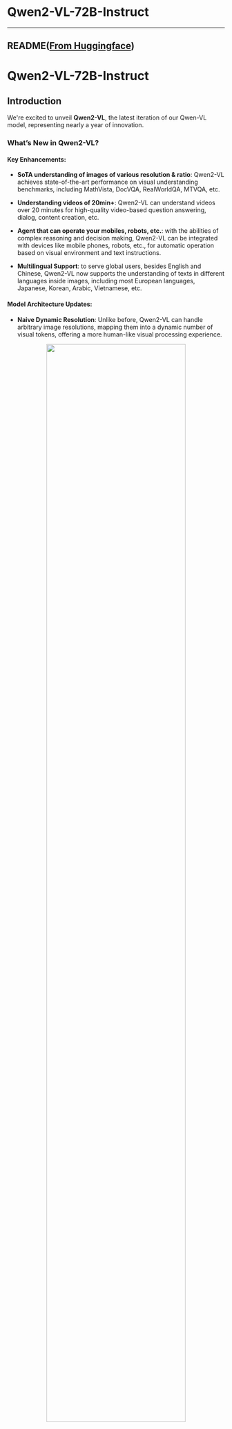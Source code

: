
# Qwen2-VL-72B-Instruct
---


## README([From Huggingface](https://huggingface.co/Qwen/Qwen2-VL-72B-Instruct))



# Qwen2-VL-72B-Instruct

## Introduction

We're excited to unveil **Qwen2-VL**, the latest iteration of our Qwen-VL model, representing nearly a year of innovation.

### What’s New in Qwen2-VL?

#### Key Enhancements:


* **SoTA understanding of images of various resolution & ratio**: Qwen2-VL achieves state-of-the-art performance on visual understanding benchmarks, including MathVista, DocVQA, RealWorldQA, MTVQA, etc.

* **Understanding videos of 20min+**: Qwen2-VL can understand videos over 20 minutes for high-quality video-based question answering, dialog, content creation, etc.

* **Agent that can operate your mobiles, robots, etc.**: with the abilities of complex reasoning and decision making, Qwen2-VL can be integrated with devices like mobile phones, robots, etc., for automatic operation based on visual environment and text instructions.

* **Multilingual Support**: to serve global users, besides English and Chinese, Qwen2-VL now supports the understanding of texts in different languages inside images, including most European languages, Japanese, Korean, Arabic, Vietnamese, etc.


#### Model Architecture Updates:

* **Naive Dynamic Resolution**: Unlike before, Qwen2-VL can handle arbitrary image resolutions, mapping them into a dynamic number of visual tokens, offering a more human-like visual processing experience.

<p align="center">
    <img src="https://qianwen-res.oss-accelerate-overseas.aliyuncs.com/Qwen2-VL/qwen2_vl.jpg" width="80%"/>
<p>

* **Multimodal Rotary Position Embedding (M-ROPE)**: Decomposes positional embedding into parts to capture 1D textual, 2D visual, and 3D video positional information, enhancing its multimodal processing capabilities.

<p align="center">
    <img src="http://qianwen-res.oss-accelerate-overseas.aliyuncs.com/Qwen2-VL/mrope.png" width="80%"/>
<p>

We have three models with 2, 8 and 72 billion parameters. This repo contains the instruction-tuned 72B Qwen2-VL model. For more information, visit our [Blog](https://qwenlm.github.io/blog/qwen2-vl/) and [GitHub](https://github.com/QwenLM/Qwen2-VL).



## Evaluation

### Image Benchmarks

| Benchmark | Previous SoTA<br><sup>(Open-source LVLM)<sup> | Claude-3.5 Sonnet | GPT-4o | **Qwen2-VL-72B**
| :--- | :---: | :---: | :---: | :---: |
| MMMU<sub>val</sub>  | 58.3 | 68.3 | **69.1** | 64.5 
| DocVQA<sub>test</sub>  | 94.1 | 95.2 | 92.8 | **96.5**
| InfoVQA<sub>test</sub>  | 82.0 | - | - | **84.5** 
| ChartQA<sub>test</sub>  | 88.4 | **90.8** | 85.7 | 88.3 
| TextVQA<sub>val</sub>  | 84.4 | - | - | **85.5** 
| OCRBench | 852 | 788 | 736 | **877** 
| MTVQA | 17.3 | 25.7 | 27.8 | **30.9** 
| VCR<sub>en easy</sub>  | 84.67 | 63.85 | 91.55 | **91.93** 
| VCR<sub>zh easy</sub>  | 22.09 | 1.0| 14.87 | **65.37** 
| RealWorldQA | 72.2 | 60.1 | 75.4 | **77.8** 
| MME<sub>sum</sub>   | 2414.7 | 1920.0 | 2328.7 | **2482.7**
| MMBench-EN<sub>test</sub>  | **86.5** | 79.7 | 83.4 | **86.5** 
| MMBench-CN<sub>test</sub>  | 86.3 | 80.7 | 82.1 | **86.6**
| MMBench-V1.1<sub>test</sub>  | 85.5 | 78.5 | 82.2 | **85.9**
| MMT-Bench<sub>test</sub> | 63.4 | - | 65.5 | **71.7** 
| MMStar | 67.1 | 62.2 | 63.9 | **68.3** 
| MMVet<sub>GPT-4-Turbo</sub>  | 65.7 | 66.0 | 69.1 | **74.0**
| HallBench<sub>avg</sub>  | 55.2 | 49.9 | 55.0 | **58.1** 
| MathVista<sub>testmini</sub>  | 67.5 | 67.7 | 63.8 | **70.5** 
| MathVision  | 16.97 | - | **30.4** | 25.9 

### Video Benchmarks

| Benchmark |  Previous SoTA<br><sup>(Open-source LVLM)<sup> | Gemini 1.5-Pro | GPT-4o | **Qwen2-VL-72B**
| :--- | :---: | :---: | :---: | :---: | 
| MVBench | 69.6 | - | - | **73.6** 
| PerceptionTest<sub>test</sub> |  66.9 | - | - | **68.0** 
| EgoSchema<sub>test</sub>  | 62.0 | 63.2 | 72.2 | **77.9**
| Video-MME<br><sub>(wo/w subs)</sub>  | 66.3/69.6  | **75.0**/**81.3** | 71.9/77.2 | 71.2/77.8 

### Agent Benchmarks
|     |Benchmark | Metric | Previous SoTA | GPT-4o | **Qwen2-VL-72B** |
| :-- | :-- | :--: | :--: | :--: | :--: |
|   General  | FnCall<sup>[1]</sup> | TM | - | 90.2 | **93.1** |
|     |  | EM | - | 50.0 | **53.2** |
|   Game  | Number Line | SR | 89.4<sup>[2]</sup> | 91.5 | **100.0** |
|     | BlackJack | SR | 40.2<sup>[2]</sup> | 34.5 | **42.6** |
|     | EZPoint | SR | 50.0<sup>[2]</sup> | 85.5 | **100.0** |
|     | Point24 | SR | 2.6<sup>[2]</sup> | 3.0 | **4.5** |
| Android | AITZ  | TM | 83.0<sup>[3]</sup> | 70.0 | **89.6** |
|     |  | EM | 47.7<sup>[3]</sup> | 35.3 | **72.1** |
| AI2THOR | ALFRED<sub>valid-unseen</sub> | SR | 67.7<sup>[4]</sup> | - | **67.8** |
|     |  | GC | 75.3<sup>[4]</sup> | - | **75.8** | 
|  VLN   | R2R<sub>valid-unseen</sub>  | SR | **79.0** | 43.7<sup>[5]</sup> | 51.7 | 
|     | REVERIE<sub>valid-unseen</sub> | SR | **61.0** | 31.6<sup>[5]</sup> | 31.0 | 

SR, GC, TM and EM are short for success rate, goal-condition success, type match and exact match. ALFRED is supported by SAM<sup>[6]</sup>.
1. Self-Curated Function Call Benchmark by Qwen Team
2. Fine-Tuning Large Vision-Language Models as Decision-Making Agents via Reinforcement Learning
3. Android in the Zoo: Chain-of-Action-Thought for GUI Agents
4. ThinkBot: Embodied Instruction Following with Thought Chain Reasoning
5. MapGPT: Map-Guided Prompting with Adaptive Path Planning for Vision-and-Language Navigation
6. Segment Anything.

   
### Multilingual Benchmarks

<table style="width:75%; text-align:center;">
    <tr>
        <th>Models</th>
        <td>AR </td>
        <td>DE </td>
        <td>FR </td>
        <td>IT </td>
        <td>JA </td>
        <td>KO </td>
        <td>RU </td>
        <td>TH </td>
        <td>VI </td>
        <td>AVG</td>
    </tr>
    <tr>
        <th align="left">Qwen2-VL-72B</th>
        <td>20.7 </td>
        <td>36.5 </td>
        <td>44.1 </td>
        <td>42.8 </td>
        <td>21.6 </td>
        <td>37.4 </td>
        <td>15.6 </td>
        <td>17.7 </td>
        <td>41.6 </td>
        <td><b>30.9</b></td>
    </tr>
    <tr>
        <th align="left">GPT-4o</th>
        <td>20.2 </td>
        <td>34.2 </td>
        <td>41.2 </td>
        <td>32.7 </td>
        <td>20.0 </td>
        <td>33.9 </td>
        <td>11.5 </td>
        <td>22.5 </td>
        <td>34.2 </td>
        <td>27.8</td>
    </tr>
        <tr>
        <th align="left">Claude3 Opus</th>
        <td>15.1 </td>
        <td>33.4 </td>
        <td>40.6 </td>
        <td>34.4 </td>
        <td>19.4 </td>
        <td>27.2 </td>
        <td>13.0 </td>
        <td>19.5 </td>
        <td>29.1 </td>
        <td>25.7 </td>
    </tr>
    <tr>
        <th align="left">Gemini Ultra</th>
        <td>14.7 </td>
        <td>32.3 </td>
        <td>40.0 </td>
        <td>31.8 </td>
        <td>12.3 </td>
        <td>17.2 </td>
        <td>11.8 </td>
        <td>20.3 </td>
        <td>28.6 </td>
        <td>23.2</td>
    </tr>
</table>




## Requirements
The code of Qwen2-VL has been in the latest Hugging face transformers and we advise you to build from source with command `pip install git+https://github.com/huggingface/transformers`, or you might encounter the following error:
```
KeyError: 'qwen2_vl'
```

## Quickstart
We offer a toolkit to help you handle various types of visual input more conveniently. This includes base64, URLs, and interleaved images and videos. You can install it using the following command:

```bash
pip install qwen-vl-utils
```

Here we show a code snippet to show you how to use the chat model with `transformers` and `qwen_vl_utils`:

```python
from paddlenlp.transformers import Qwen2VLForConditionalGeneration, AutoTokenizer, AutoProcessor
from qwen_vl_utils import process_vision_info
from modelscope import snapshot_download
model_name =  snapshot_download("qwen/Qwen2-VL-72B-Instruct")
# default: Load the model on the available device(s)
model = Qwen2VLForConditionalGeneration.from_pretrained(
    model_name,  
)

# We recommend enabling flash_attention_2 for better acceleration and memory saving, especially in multi-image and video scenarios.
# model = Qwen2VLForConditionalGeneration.from_pretrained(
#     model_name,
#     torch_dtype=torch.bfloat16,
#     attn_implementation="flash_attention_2",
#     
# )

# default processer
processor = AutoProcessor.from_pretrained(model_name)

# The default range for the number of visual tokens per image in the model is 4-16384. You can set min_pixels and max_pixels according to your needs, such as a token count range of 256-1280, to balance speed and memory usage.
# min_pixels = 256*28*28
# max_pixels = 1280*28*28
# processor = AutoProcessor.from_pretrained(model_name, min_pixels=min_pixels, max_pixels=max_pixels)

messages = [
    {
        "role": "user",
        "content": [
            {
                "type": "image",
                "image": "https://qianwen-res.oss-cn-beijing.aliyuncs.com/Qwen-VL/assets/demo.jpeg",
            },
            {"type": "text", "text": "Describe this image."},
        ],
    }
]

# Preparation for inference
text = processor.apply_chat_template(
    messages, tokenize=False, add_generation_prompt=True
)
image_inputs, video_inputs = process_vision_info(messages)
inputs = processor(
    text=[text],
    images=image_inputs,
    videos=video_inputs,
    padding=True,
    return_tensors="pd",
)
inputs = inputs.to("cuda")

# Inference: Generation of the output
generated_ids = model.generate(**inputs, max_new_tokens=128)
generated_ids_trimmed = [
    out_ids[len(in_ids) :] for in_ids, out_ids in zip(inputs.input_ids, generated_ids)
]
output_text = processor.batch_decode(
    generated_ids_trimmed, skip_special_tokens=True, clean_up_tokenization_spaces=False
)
print(output_text)
```
<details>
<summary>Without qwen_vl_utils</summary>

```python
from PIL import Image
import requests
import torch
from torchvision import io
from typing import Dict
from paddlenlp.transformers import Qwen2VLForConditionalGeneration, AutoTokenizer, AutoProcessor
from modelscope import snapshot_download
model_name =  snapshot_download("qwen/Qwen2-VL-72B-Instruct")
# Load the model in half-precision on the available device(s)
model = Qwen2VLForConditionalGeneration.from_pretrained(
    model_name,  
)
processor = AutoProcessor.from_pretrained(model_name)

# Image
url = "https://qianwen-res.oss-cn-beijing.aliyuncs.com/Qwen-VL/assets/demo.jpeg"
image = Image.open(requests.get(url, stream=True).raw)

conversation = [
    {
        "role": "user",
        "content": [
            {
                "type": "image",
            },
            {"type": "text", "text": "Describe this image."},
        ],
    }
]


# Preprocess the inputs
text_prompt = processor.apply_chat_template(conversation, add_generation_prompt=True)
# Excepted output: '<|im_start|>system\nYou are a helpful assistant.<|im_end|>\n<|im_start|>user\n<|vision_start|><|image_pad|><|vision_end|>Describe this image.<|im_end|>\n<|im_start|>assistant\n'

inputs = processor(
    text=[text_prompt], images=[image], padding=True, return_tensors="pd"
)
inputs = inputs.to("cuda")

# Inference: Generation of the output
output_ids = model.generate(**inputs, max_new_tokens=128)
generated_ids = [
    output_ids[len(input_ids) :]
    for input_ids, output_ids in zip(inputs.input_ids, output_ids)
]
output_text = processor.batch_decode(
    generated_ids, skip_special_tokens=True, clean_up_tokenization_spaces=True
)
print(output_text)
```
</details>
<details>
<summary>Multi image inference</summary>

```python
# Messages containing multiple images and a text query
messages = [
    {
        "role": "user",
        "content": [
            {"type": "image", "image": "file:///path/to/image1.jpg"},
            {"type": "image", "image": "file:///path/to/image2.jpg"},
            {"type": "text", "text": "Identify the similarities between these images."},
        ],
    }
]

# Preparation for inference
text = processor.apply_chat_template(
    messages, tokenize=False, add_generation_prompt=True
)
image_inputs, video_inputs = process_vision_info(messages)
inputs = processor(
    text=[text],
    images=image_inputs,
    videos=video_inputs,
    padding=True,
    return_tensors="pd",
)
inputs = inputs.to("cuda")

# Inference
generated_ids = model.generate(**inputs, max_new_tokens=128)
generated_ids_trimmed = [
    out_ids[len(in_ids) :] for in_ids, out_ids in zip(inputs.input_ids, generated_ids)
]
output_text = processor.batch_decode(
    generated_ids_trimmed, skip_special_tokens=True, clean_up_tokenization_spaces=False
)
print(output_text)
```
</details>

<details>
<summary>Video inference</summary>

```python
# Messages containing a images list as a video and a text query
messages = [
    {
        "role": "user",
        "content": [
            {
                "type": "video",
                "video": [
                    "file:///path/to/frame1.jpg",
                    "file:///path/to/frame2.jpg",
                    "file:///path/to/frame3.jpg",
                    "file:///path/to/frame4.jpg",
                ],
                "fps": 1.0,
            },
            {"type": "text", "text": "Describe this video."},
        ],
    }
]
# Messages containing a video and a text query
messages = [
    {
        "role": "user",
        "content": [
            {
                "type": "video",
                "video": "file:///path/to/video1.mp4",
                "max_pixels": 360 * 420,
                "fps": 1.0,
            },
            {"type": "text", "text": "Describe this video."},
        ],
    }
]

# Preparation for inference
text = processor.apply_chat_template(
    messages, tokenize=False, add_generation_prompt=True
)
image_inputs, video_inputs = process_vision_info(messages)
inputs = processor(
    text=[text],
    images=image_inputs,
    videos=video_inputs,
    padding=True,
    return_tensors="pd",
)
inputs = inputs.to("cuda")

# Inference
generated_ids = model.generate(**inputs, max_new_tokens=128)
generated_ids_trimmed = [
    out_ids[len(in_ids) :] for in_ids, out_ids in zip(inputs.input_ids, generated_ids)
]
output_text = processor.batch_decode(
    generated_ids_trimmed, skip_special_tokens=True, clean_up_tokenization_spaces=False
)
print(output_text)
```
</details>

<details>
<summary>Batch inference</summary>

```python
# Sample messages for batch inference
messages1 = [
    {
        "role": "user",
        "content": [
            {"type": "image", "image": "file:///path/to/image1.jpg"},
            {"type": "image", "image": "file:///path/to/image2.jpg"},
            {"type": "text", "text": "What are the common elements in these pictures?"},
        ],
    }
]
messages2 = [
    {"role": "system", "content": "You are a helpful assistant."},
    {"role": "user", "content": "Who are you?"},
]
# Combine messages for batch processing
messages = [messages1, messages1]

# Preparation for batch inference
texts = [
    processor.apply_chat_template(msg, tokenize=False, add_generation_prompt=True)
    for msg in messages
]
image_inputs, video_inputs = process_vision_info(messages)
inputs = processor(
    text=texts,
    images=image_inputs,
    videos=video_inputs,
    padding=True,
    return_tensors="pd",
)
inputs = inputs.to("cuda")

# Batch Inference
generated_ids = model.generate(**inputs, max_new_tokens=128)
generated_ids_trimmed = [
    out_ids[len(in_ids) :] for in_ids, out_ids in zip(inputs.input_ids, generated_ids)
]
output_texts = processor.batch_decode(
    generated_ids_trimmed, skip_special_tokens=True, clean_up_tokenization_spaces=False
)
print(output_texts)
```
</details>

### More Usage Tips

For input images, we support local files, base64, and URLs. For videos, we currently only support local files.

```python
# You can directly insert a local file path, a URL, or a base64-encoded image into the position where you want in the text.
## Local file path
messages = [
    {
        "role": "user",
        "content": [
            {"type": "image", "image": "file:///path/to/your/image.jpg"},
            {"type": "text", "text": "Describe this image."},
        ],
    }
]
## Image URL
messages = [
    {
        "role": "user",
        "content": [
            {"type": "image", "image": "http://path/to/your/image.jpg"},
            {"type": "text", "text": "Describe this image."},
        ],
    }
]
## Base64 encoded image
messages = [
    {
        "role": "user",
        "content": [
            {"type": "image", "image": "data:image;base64,/9j/..."},
            {"type": "text", "text": "Describe this image."},
        ],
    }
]
```
#### Image Resolution for performance boost

The model supports a wide range of resolution inputs. By default, it uses the native resolution for input, but higher resolutions can enhance performance at the cost of more computation. Users can set the minimum and maximum number of pixels to achieve an optimal configuration for their needs, such as a token count range of 256-1280, to balance speed and memory usage.

```python
min_pixels = 256 * 28 * 28
max_pixels = 1280 * 28 * 28
processor = AutoProcessor.from_pretrained(
    model_name, min_pixels=min_pixels, max_pixels=max_pixels
)
```

Besides, We provide two methods for fine-grained control over the image size input to the model:

1. Define min_pixels and max_pixels: Images will be resized to maintain their aspect ratio within the range of min_pixels and max_pixels.
   
2. Specify exact dimensions: Directly set `resized_height` and `resized_width`. These values will be rounded to the nearest multiple of 28.

```python
# min_pixels and max_pixels
messages = [
    {
        "role": "user",
        "content": [
            {
                "type": "image",
                "image": "file:///path/to/your/image.jpg",
                "resized_height": 280,
                "resized_width": 420,
            },
            {"type": "text", "text": "Describe this image."},
        ],
    }
]
# resized_height and resized_width
messages = [
    {
        "role": "user",
        "content": [
            {
                "type": "image",
                "image": "file:///path/to/your/image.jpg",
                "min_pixels": 50176,
                "max_pixels": 50176,
            },
            {"type": "text", "text": "Describe this image."},
        ],
    }
]
```

## Limitations

While Qwen2-VL are applicable to a wide range of visual tasks, it is equally important to understand its limitations. Here are some known restrictions:

1. Lack of Audio Support: The current model does **not comprehend audio information** within videos.
2. Data timeliness: Our image dataset is **updated until June 2023**, and information subsequent to this date may not be covered.
3. Constraints in Individuals and Intellectual Property (IP): The model's capacity to recognize specific individuals or IPs is limited, potentially failing to comprehensively cover all well-known personalities or brands.
4. Limited Capacity for Complex Instruction: When faced with intricate multi-step instructions, the model's understanding and execution capabilities require enhancement.
5. Insufficient Counting Accuracy: Particularly in complex scenes, the accuracy of object counting is not high, necessitating further improvements.
6. Weak Spatial Reasoning Skills: Especially in 3D spaces, the model's inference of object positional relationships is inadequate, making it difficult to precisely judge the relative positions of objects.

These limitations serve as ongoing directions for model optimization and improvement, and we are committed to continually enhancing the model's performance and scope of application.


## Citation

If you find our work helpful, feel free to give us a cite.

```
@article{Qwen2-VL,
  title={Qwen2-VL},
  author={Qwen team},
  year={2024}
}

@article{Qwen-VL,
  title={Qwen-VL: A Versatile Vision-Language Model for Understanding, Localization, Text Reading, and Beyond},
  author={Bai, Jinze and Bai, Shuai and Yang, Shusheng and Wang, Shijie and Tan, Sinan and Wang, Peng and Lin, Junyang and Zhou, Chang and Zhou, Jingren},
  journal={arXiv preprint arXiv:2308.12966},
  year={2023}
}
```



## Model Files

- [LICENSE](https://paddlenlp.bj.bcebos.com/models/community/Qwen/Qwen2-VL-72B-Instruct/LICENSE) (6.8 KB)

- [README.md](https://paddlenlp.bj.bcebos.com/models/community/Qwen/Qwen2-VL-72B-Instruct/README.md) (19.8 KB)

- [chat_template.json](https://paddlenlp.bj.bcebos.com/models/community/Qwen/Qwen2-VL-72B-Instruct/chat_template.json) (1.0 KB)

- [config.json](https://paddlenlp.bj.bcebos.com/models/community/Qwen/Qwen2-VL-72B-Instruct/config.json) (1.1 KB)

- [configuration.json](https://paddlenlp.bj.bcebos.com/models/community/Qwen/Qwen2-VL-72B-Instruct/configuration.json) (2.0 B)

- [generation_config.json](https://paddlenlp.bj.bcebos.com/models/community/Qwen/Qwen2-VL-72B-Instruct/generation_config.json) (206.0 B)

- [merges.txt](https://paddlenlp.bj.bcebos.com/models/community/Qwen/Qwen2-VL-72B-Instruct/merges.txt) (1.6 MB)

- [model-00001-of-00038.safetensors](https://paddlenlp.bj.bcebos.com/models/community/Qwen/Qwen2-VL-72B-Instruct/model-00001-of-00038.safetensors) (3.6 GB)

- [model-00002-of-00038.safetensors](https://paddlenlp.bj.bcebos.com/models/community/Qwen/Qwen2-VL-72B-Instruct/model-00002-of-00038.safetensors) (3.6 GB)

- [model-00003-of-00038.safetensors](https://paddlenlp.bj.bcebos.com/models/community/Qwen/Qwen2-VL-72B-Instruct/model-00003-of-00038.safetensors) (3.7 GB)

- [model-00004-of-00038.safetensors](https://paddlenlp.bj.bcebos.com/models/community/Qwen/Qwen2-VL-72B-Instruct/model-00004-of-00038.safetensors) (3.7 GB)

- [model-00005-of-00038.safetensors](https://paddlenlp.bj.bcebos.com/models/community/Qwen/Qwen2-VL-72B-Instruct/model-00005-of-00038.safetensors) (3.7 GB)

- [model-00006-of-00038.safetensors](https://paddlenlp.bj.bcebos.com/models/community/Qwen/Qwen2-VL-72B-Instruct/model-00006-of-00038.safetensors) (3.6 GB)

- [model-00007-of-00038.safetensors](https://paddlenlp.bj.bcebos.com/models/community/Qwen/Qwen2-VL-72B-Instruct/model-00007-of-00038.safetensors) (3.7 GB)

- [model-00008-of-00038.safetensors](https://paddlenlp.bj.bcebos.com/models/community/Qwen/Qwen2-VL-72B-Instruct/model-00008-of-00038.safetensors) (3.7 GB)

- [model-00009-of-00038.safetensors](https://paddlenlp.bj.bcebos.com/models/community/Qwen/Qwen2-VL-72B-Instruct/model-00009-of-00038.safetensors) (3.7 GB)

- [model-00010-of-00038.safetensors](https://paddlenlp.bj.bcebos.com/models/community/Qwen/Qwen2-VL-72B-Instruct/model-00010-of-00038.safetensors) (3.6 GB)

- [model-00011-of-00038.safetensors](https://paddlenlp.bj.bcebos.com/models/community/Qwen/Qwen2-VL-72B-Instruct/model-00011-of-00038.safetensors) (3.7 GB)

- [model-00012-of-00038.safetensors](https://paddlenlp.bj.bcebos.com/models/community/Qwen/Qwen2-VL-72B-Instruct/model-00012-of-00038.safetensors) (3.7 GB)

- [model-00013-of-00038.safetensors](https://paddlenlp.bj.bcebos.com/models/community/Qwen/Qwen2-VL-72B-Instruct/model-00013-of-00038.safetensors) (3.7 GB)

- [model-00014-of-00038.safetensors](https://paddlenlp.bj.bcebos.com/models/community/Qwen/Qwen2-VL-72B-Instruct/model-00014-of-00038.safetensors) (3.6 GB)

- [model-00015-of-00038.safetensors](https://paddlenlp.bj.bcebos.com/models/community/Qwen/Qwen2-VL-72B-Instruct/model-00015-of-00038.safetensors) (3.7 GB)

- [model-00016-of-00038.safetensors](https://paddlenlp.bj.bcebos.com/models/community/Qwen/Qwen2-VL-72B-Instruct/model-00016-of-00038.safetensors) (3.7 GB)

- [model-00017-of-00038.safetensors](https://paddlenlp.bj.bcebos.com/models/community/Qwen/Qwen2-VL-72B-Instruct/model-00017-of-00038.safetensors) (3.7 GB)

- [model-00018-of-00038.safetensors](https://paddlenlp.bj.bcebos.com/models/community/Qwen/Qwen2-VL-72B-Instruct/model-00018-of-00038.safetensors) (3.6 GB)

- [model-00019-of-00038.safetensors](https://paddlenlp.bj.bcebos.com/models/community/Qwen/Qwen2-VL-72B-Instruct/model-00019-of-00038.safetensors) (3.7 GB)

- [model-00020-of-00038.safetensors](https://paddlenlp.bj.bcebos.com/models/community/Qwen/Qwen2-VL-72B-Instruct/model-00020-of-00038.safetensors) (3.7 GB)

- [model-00021-of-00038.safetensors](https://paddlenlp.bj.bcebos.com/models/community/Qwen/Qwen2-VL-72B-Instruct/model-00021-of-00038.safetensors) (3.7 GB)

- [model-00022-of-00038.safetensors](https://paddlenlp.bj.bcebos.com/models/community/Qwen/Qwen2-VL-72B-Instruct/model-00022-of-00038.safetensors) (3.6 GB)

- [model-00023-of-00038.safetensors](https://paddlenlp.bj.bcebos.com/models/community/Qwen/Qwen2-VL-72B-Instruct/model-00023-of-00038.safetensors) (3.7 GB)

- [model-00024-of-00038.safetensors](https://paddlenlp.bj.bcebos.com/models/community/Qwen/Qwen2-VL-72B-Instruct/model-00024-of-00038.safetensors) (3.7 GB)

- [model-00025-of-00038.safetensors](https://paddlenlp.bj.bcebos.com/models/community/Qwen/Qwen2-VL-72B-Instruct/model-00025-of-00038.safetensors) (3.7 GB)

- [model-00026-of-00038.safetensors](https://paddlenlp.bj.bcebos.com/models/community/Qwen/Qwen2-VL-72B-Instruct/model-00026-of-00038.safetensors) (3.6 GB)

- [model-00027-of-00038.safetensors](https://paddlenlp.bj.bcebos.com/models/community/Qwen/Qwen2-VL-72B-Instruct/model-00027-of-00038.safetensors) (3.7 GB)

- [model-00028-of-00038.safetensors](https://paddlenlp.bj.bcebos.com/models/community/Qwen/Qwen2-VL-72B-Instruct/model-00028-of-00038.safetensors) (3.7 GB)

- [model-00029-of-00038.safetensors](https://paddlenlp.bj.bcebos.com/models/community/Qwen/Qwen2-VL-72B-Instruct/model-00029-of-00038.safetensors) (3.7 GB)

- [model-00030-of-00038.safetensors](https://paddlenlp.bj.bcebos.com/models/community/Qwen/Qwen2-VL-72B-Instruct/model-00030-of-00038.safetensors) (3.6 GB)

- [model-00031-of-00038.safetensors](https://paddlenlp.bj.bcebos.com/models/community/Qwen/Qwen2-VL-72B-Instruct/model-00031-of-00038.safetensors) (3.7 GB)

- [model-00032-of-00038.safetensors](https://paddlenlp.bj.bcebos.com/models/community/Qwen/Qwen2-VL-72B-Instruct/model-00032-of-00038.safetensors) (3.7 GB)

- [model-00033-of-00038.safetensors](https://paddlenlp.bj.bcebos.com/models/community/Qwen/Qwen2-VL-72B-Instruct/model-00033-of-00038.safetensors) (3.7 GB)

- [model-00034-of-00038.safetensors](https://paddlenlp.bj.bcebos.com/models/community/Qwen/Qwen2-VL-72B-Instruct/model-00034-of-00038.safetensors) (3.6 GB)

- [model-00035-of-00038.safetensors](https://paddlenlp.bj.bcebos.com/models/community/Qwen/Qwen2-VL-72B-Instruct/model-00035-of-00038.safetensors) (3.7 GB)

- [model-00036-of-00038.safetensors](https://paddlenlp.bj.bcebos.com/models/community/Qwen/Qwen2-VL-72B-Instruct/model-00036-of-00038.safetensors) (3.7 GB)

- [model-00037-of-00038.safetensors](https://paddlenlp.bj.bcebos.com/models/community/Qwen/Qwen2-VL-72B-Instruct/model-00037-of-00038.safetensors) (2.1 GB)

- [model-00038-of-00038.safetensors](https://paddlenlp.bj.bcebos.com/models/community/Qwen/Qwen2-VL-72B-Instruct/model-00038-of-00038.safetensors) (2.3 GB)

- [model.safetensors.index.json](https://paddlenlp.bj.bcebos.com/models/community/Qwen/Qwen2-VL-72B-Instruct/model.safetensors.index.json) (105.2 KB)

- [preprocessor_config.json](https://paddlenlp.bj.bcebos.com/models/community/Qwen/Qwen2-VL-72B-Instruct/preprocessor_config.json) (347.0 B)

- [tokenizer.json](https://paddlenlp.bj.bcebos.com/models/community/Qwen/Qwen2-VL-72B-Instruct/tokenizer.json) (6.7 MB)

- [tokenizer_config.json](https://paddlenlp.bj.bcebos.com/models/community/Qwen/Qwen2-VL-72B-Instruct/tokenizer_config.json) (4.1 KB)

- [vocab.json](https://paddlenlp.bj.bcebos.com/models/community/Qwen/Qwen2-VL-72B-Instruct/vocab.json) (2.6 MB)


[Back to Main](../../)